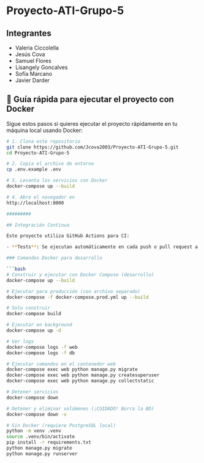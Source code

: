 # Proyecto-ATI-Grupo-5
## Integrantes
* Valeria Ciccolella
* Jesús Cova
* Samuel Flores
* Lisangely Goncalves
* Sofía Marcano
* Javier Darder



## 🚀 Guía rápida para ejecutar el proyecto con Docker

Sigue estos pasos si quieres ejecutar el proyecto rápidamente en tu máquina local usando Docker:

```bash
# 1. Clona este repositorio
git clone https://github.com/Jcova2003/Proyecto-ATI-Grupo-5.git
cd Proyecto-ATI-Grupo-5

# 2. Copia el archivo de entorno
cp .env.example .env

# 3. Levanta los servicios con Docker
docker-compose up --build

# 4. Abre el navegador en
http://localhost:8000

#########

## Integración Continua

Este proyecto utiliza GitHub Actions para CI:

- **Tests**: Se ejecutan automáticamente en cada push o pull request a la rama main.

### Comandos Docker para desarrollo

```bash
# Construir y ejecutar con Docker Compose (desarrollo)
docker-compose up --build

# Ejecutar para producción (con archivo separado)
docker-compose -f docker-compose.prod.yml up --build

# Solo construir
docker-compose build

# Ejecutar en background
docker-compose up -d

# Ver logs
docker-compose logs -f web
docker-compose logs -f db

# Ejecutar comandos en el contenedor web
docker-compose exec web python manage.py migrate
docker-compose exec web python manage.py createsuperuser
docker-compose exec web python manage.py collectstatic

# Detener servicios
docker-compose down

# Detener y eliminar volúmenes (¡CUIDADO! Borra la BD)
docker-compose down -v

# Sin Docker (requiere PostgreSQL local)
python -m venv .venv
source .venv/bin/activate
pip install -r requirements.txt
python manage.py migrate
python manage.py runserver